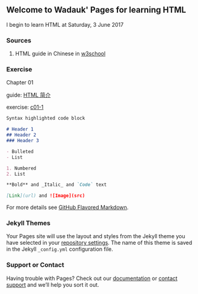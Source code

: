 ## Welcome to Wadauk' Pages for learning HTML

I begin to learn HTML at Saturday, 3 June 2017


### Sources

1. HTML guide in Chinese in [w3school](http://www.w3school.com.cn/html/index.asp)

### Exercise

Chapter 01

  guide: [HTML 简介](http://www.w3school.com.cn/html/html_intro.asp)

  exercise: [c01-1]()

```markdown
Syntax highlighted code block

# Header 1
## Header 2
### Header 3

- Bulleted
- List

1. Numbered
2. List

**Bold** and _Italic_ and `Code` text

[Link](url) and ![Image](src)
```

For more details see [GitHub Flavored Markdown](https://guides.github.com/features/mastering-markdown/).

### Jekyll Themes

Your Pages site will use the layout and styles from the Jekyll theme you have selected in your [repository settings](https://github.com/Wadauk/html/settings). The name of this theme is saved in the Jekyll `_config.yml` configuration file.

### Support or Contact

Having trouble with Pages? Check out our [documentation](https://help.github.com/categories/github-pages-basics/) or [contact support](https://github.com/contact) and we’ll help you sort it out.
